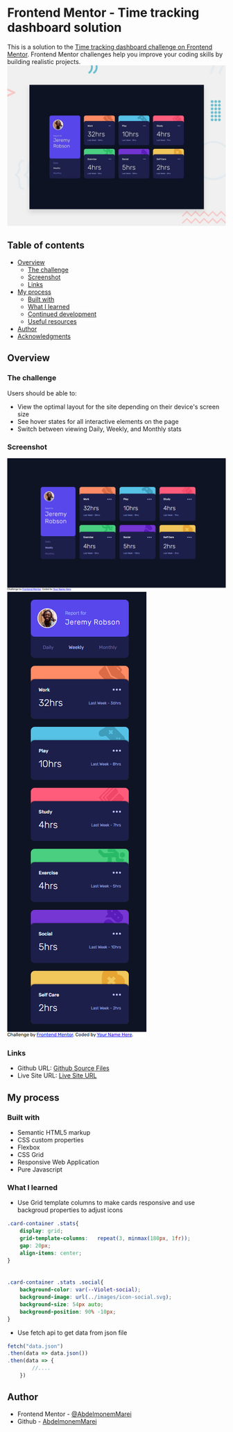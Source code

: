 # Frontend Mentor - Time tracking dashboard solution

This is a solution to the [Time tracking dashboard challenge on Frontend Mentor](https://www.frontendmentor.io/challenges/time-tracking-dashboard-UIQ7167Jw). Frontend Mentor challenges help you improve your coding skills by building realistic projects. 
![Design preview for the Time tracking dashboard coding challenge](./design/desktop-preview.jpg)

## Table of contents

- [Overview](#overview)
  - [The challenge](#the-challenge)
  - [Screenshot](#screenshot)
  - [Links](#links)
- [My process](#my-process)
  - [Built with](#built-with)
  - [What I learned](#what-i-learned)
  - [Continued development](#continued-development)
  - [Useful resources](#useful-resources)
- [Author](#author)
- [Acknowledgments](#acknowledgments)


## Overview

### The challenge

Users should be able to:

- View the optimal layout for the site depending on their device's screen size
- See hover states for all interactive elements on the page
- Switch between viewing Daily, Weekly, and Monthly stats

### Screenshot

![Large Screen](./screenshot1.png) 
![Small Screen](./screenshot2.png) 

### Links

- Github URL: [Github Source Files](https://github.com/AbdelmonemMarei/Front-End-Mentor-Challenges/tree/main/Junior/time-tracking-dashboard-main)
- Live Site URL: [Live Site URL](https://abdelmonemmarei.github.io/Front-End-Mentor-Challenges/Newbie/four-card-feature-section-master/)

## My process

### Built with

- Semantic HTML5 markup
- CSS custom properties
- Flexbox
- CSS Grid
- Responsive Web Application
- Pure Javascript

### What I learned

- Use Grid template columns to make cards responsive and use backgroud properties to adjust icons 

```css
.card-container .stats{
    display: grid;
    grid-template-columns:   repeat(3, minmax(180px, 1fr));
    gap: 20px;
    align-items: center;
}


.card-container .stats .social{
    background-color: var(--Violet-social);
    background-image: url(../images/icon-social.svg);
    background-size: 54px auto;
    background-position: 90% -10px;
}
```
- Use fetch api to get data from json file
```js
fetch("data.json")
.then(data => data.json())
.then(data => {
        //....
    })
```

## Author

- Frontend Mentor - [@AbdelmonemMarei](https://www.frontendmentor.io/profile/AbdelmonemMarei)
- Github - [AbdelmonemMarei](https://github.com/AbdelmonemMarei)


